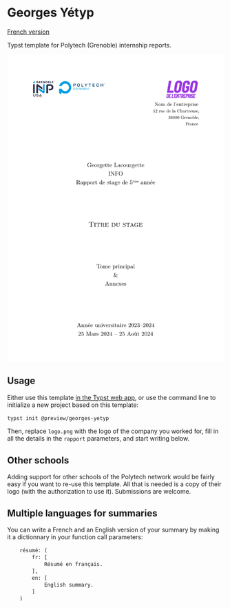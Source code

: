 # Georges Yétyp

[French version](README.fr.md)

Typst template for Polytech (Grenoble) internship reports.

[![Preview of the front page](thumbnail.png)](thumbnail.png)

## Usage

Either use this template [in the Typst web app](https://typst.app/?template=georges-yetyp&version=0.1.0), or use the command line to initialize a new project based on this template:

```bash
typst init @preview/georges-yetyp
```

Then, replace `logo.png` with the logo of the company you worked for, fill in all the details in the `rapport` parameters, and start writing below.

## Other schools

Adding support for other schools of the Polytech network would be fairly easy if you want to re-use this template. All that is needed is a copy of their logo (with the authorization to use it). Submissions are welcome.

## Multiple languages for summaries

You can write a French and an English version of your summary by making it a dictionnary in your function call parameters:

```typst
    résumé: (
        fr: [
            Résumé en français.
        ],
        en: [
            English summary.
        ]
    )
```

